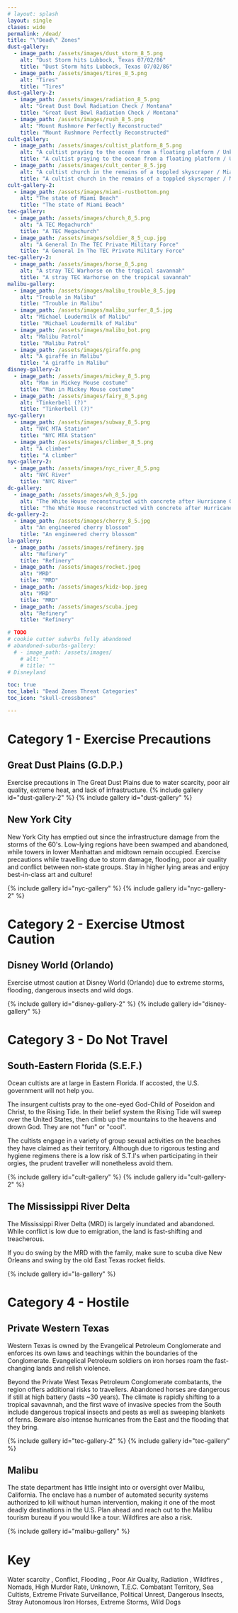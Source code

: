```yaml
---
# layout: splash
layout: single
clases: wide
permalink: /dead/
title: "\"Dead\" Zones"
dust-gallery:
  - image_path: /assets/images/dust_storm_8_5.png
    alt: "Dust Storm hits Lubbock, Texas 07/02/86"
    title: "Dust Storm hits Lubbock, Texas 07/02/86"
  - image_path: /assets/images/tires_8_5.png
    alt: "Tires"
    title: "Tires"
dust-gallery-2:
  - image_path: /assets/images/radiation_8_5.png
    alt: "Great Dust Bowl Radiation Check / Montana"
    title: "Great Dust Bowl Radiation Check / Montana"
  - image_path: /assets/images/rush_8_5.png
    alt: "Mount Rushmore Perfectly Reconstructed"
    title: "Mount Rushmore Perfectly Reconstructed"
cult-gallery:
  - image_path: /assets/images/cultist_platform_8_5.png
    alt: "A cultist praying to the ocean from a floating platform / Unknown"
    title: "A cultist praying to the ocean from a floating platform / Unknown"
  - image_path: /assets/images/cult_center_8_5.jpg
    alt: "A cultist church in the remains of a toppled skyscraper / Miami"
    title: "A cultist church in the remains of a toppled skyscraper / Miami"
cult-gallery-2:
  - image_path: /assets/images/miami-rustbottom.png
    alt: "The state of Miami Beach"
    title: "The state of Miami Beach"
tec-gallery:
  - image_path: /assets/images/church_8_5.png
    alt: "A TEC Megachurch"
    title: "A TEC Megachurch"
  - image_path: /assets/images/soldier_8_5_cup.jpg
    alt: "A General In The TEC Private Military Force"
    title: "A General In The TEC Private Military Force"
tec-gallery-2: 
  - image_path: /assets/images/horse_8_5.png
    alt: "A stray TEC Warhorse on the tropical savannah"
    title: "A stray TEC Warhorse on the tropical savannah"
malibu-gallery:
  - image_path: /assets/images/malibu_trouble_8_5.jpg
    alt: "Trouble in Malibu"
    title: "Trouble in Malibu"
  - image_path: /assets/images/malibu_surfer_8_5.jpg
    alt: "Michael Loudermilk of Malibu"
    title: "Michael Loudermilk of Malibu"
  - image_path: /assets/images/malibu_bot.png
    alt: "Malibu Patrol"
    title: "Malibu Patrol"
  - image_path: /assets/images/giraffe.png
    alt: "A giraffe in Malibu"
    title: "A giraffe in Malibu"
disney-gallery-2:
  - image_path: /assets/images/mickey_8_5.png
    alt: "Man in Mickey Mouse costume"
    title: "Man in Mickey Mouse costume"
  - image_path: /assets/images/fairy_8_5.png
    alt: "Tinkerbell (?)"
    title: "Tinkerbell (?)"
nyc-gallery:
  - image_path: /assets/images/subway_8_5.png
    alt: "NYC MTA Station"
    title: "NYC MTA Station"
  - image_path: /assets/images/climber_8_5.png
    alt: "A climber"
    title: "A climber"
nyc-gallery-2:
  - image_path: /assets/images/nyc_river_8_5.png
    alt: "NYC River"
    title: "NYC River"
dc-gallery:
  - image_path: /assets/images/wh_8_5.jpg
    alt: "The White House reconstructed with concrete after Hurricane Gregory (2067)"
    title: "The White House reconstructed with concrete after Hurricane Gregory (2067)"
dc-gallery-2:
  - image_path: /assets/images/cherry_8_5.jpg
    alt: "An engineered cherry blossom"
    title: "An engineered cherry blossom"
la-gallery:
  - image_path: /assets/images/refinery.jpg
    alt: "Refinery"
    title: "Refinery"
  - image_path: /assets/images/rocket.jpeg
    alt: "MRD"
    title: "MRD"
  - image_path: /assets/images/kidz-bop.jpeg
    alt: "MRD"
    title: "MRD"
  - image_path: /assets/images/scuba.jpeg
    alt: "Refinery"
    title: "Refinery"

# TODO
# cookie cutter suburbs fully abandoned
# abandoned-suburbs-gallery:
  # - image_path: /assets/images/
    # alt: ""
    # title: ""
# Disneyland

toc: true
toc_label: "Dead Zones Threat Categories"
toc_icon: "skull-crossbones"

---
```


# Category 1 - Exercise Precautions
## Great Dust Plains (G.D.P.) <i class="fas fa-tint-slash"></i> <i class="fas fa-smog"></i> <i class="fas fa-temperature-high"></i> <i class="fas fa-phone-slash"></i>
Exercise precautions in The Great Dust Plains due to water scarcity, poor air quality, extreme heat, and lack of infrastructure.
{% include gallery id="dust-gallery-2" %}
{% include gallery id="dust-gallery" %}

## New York City <i class="fas fa-cloud-showers-heavy"></i> <i class="fas fa-water"></i> <i class="fas fa-smog"></i> <i class="fas fa-bomb"></i> 
New York City has emptied out since the infrastructure damage from the storms of the 60's. Low-lying regions have been swamped and abandoned, while towers in lower Manhattan and midtown remain occupied. Exercise precautions while travelling due to storm damage, flooding, poor air quality and conflict between non-state groups. Stay in higher lying areas and enjoy best-in-class art and culture!

{% include gallery id="nyc-gallery" %}
{% include gallery id="nyc-gallery-2" %}

<!-- ## Washington D.C.  -->

<!-- {% include gallery id="dc-gallery" %} -->
<!-- {% include gallery id="dc-gallery-2" %} -->

# Category 2 - Exercise Utmost Caution

## Disney World (Orlando) <i class="fas fa-cloud-showers-heavy"></i>  <i class="fas fa-water"></i> <i class="fas fa-spider"></i> <i class="fas fa-dog"></i>

Exercise utmost caution at Disney World (Orlando) due to extreme storms, flooding, dangerous insects and wild dogs.

{% include gallery id="disney-gallery-2" %}
{% include gallery id="disney-gallery" %}

# Category 3 - Do Not Travel


## South-Eastern Florida (S.E.F.) <i class="fas fa-pray"></i> <i class="fas fa-cloud-showers-heavy"></i> <i class="fas fa-water"></i> 

Ocean cultists are at large in Eastern Florida. If accosted, the U.S. government will not help you.

The insurgent cultists pray to the one-eyed God-Child of Poseidon and Christ, to the Rising Tide. In their belief system the Rising Tide will sweep over the United States, then climb up the mountains to the heavens and drown God. They are not "fun" or "cool".

The cultists engage in a variety of group sexual activities on the beaches they have claimed as their territory. Although due to rigorous testing and hygiene regimens there is a low risk of S.T.I's when participating in their orgies, the prudent traveller will nonetheless avoid them.

{% include gallery id="cult-gallery" %}
{% include gallery id="cult-gallery-2" %}

## The Mississippi River Delta <i class="fas fa-cloud-showers-heavy"></i> <i class="fas fa-water"></i> 

The Mississippi River Delta (MRD) is largely inundated and abandoned. While conflict is low due to emigration, the land is fast-shifting and treacherous.

If you do swing by the MRD with the family, make sure to scuba dive New Orleans and swing by the old East Texas rocket fields.

{% include gallery id="la-gallery" %}
<!-- {% include gallery id="la-gallery-2" %} -->



# Category 4 - Hostile

## Private Western Texas <i class="fas fa-hat-cowboy"></i> <i class="fas fa-bomb"></i> <i class="fas fa-horse"></i> <i class="fas fa-spider"></i> <i class="fas fa-cloud-showers-heavy"></i>

Western Texas is owned by the Evangelical Petroleum Conglomerate and enforces its own laws and teachings within the boundaries of the Conglomerate. Evangelical Petroleum soldiers on iron horses roam the fast-changing lands and relish violence. 

Beyond the Private West Texas Petroleum Conglomerate combatants, the region offers additional risks to travellers. Abandoned horses are dangerous if still at high battery (lasts ~30 years). The climate is rapidly shifting to a tropical savavnnah, and the first wave of invasive species from the South include dangerous tropical insects and pests as well as sweeping blankets of ferns. Beware also intense hurricanes from the East and the flooding that they bring.

{% include gallery id="tec-gallery-2" %}
{% include gallery id="tec-gallery" %}

## Malibu <i class="fas fa-fire"></i> <i class="fas fa-low-vision"></i> 

The state department has little insight into or oversight over Malibu, California. The enclave has a number of automated security systems authorized to kill without human intervention, making it one of the most deadly destinations in the U.S. Plan ahead and reach out to the Malibu tourism bureau if you would like a tour. Wildfires are also a risk.

{% include gallery id="malibu-gallery" %}

# Key
<i class="fas fa-tint-slash"></i> Water scarcity , 
<i class="fas fa-bomb"></i> Conflict, 
<i class="fas fa-water"></i> Flooding , 
<i class="fas fa-smog"></i> Poor Air Quality, 
<i class="fas fa-radiation-alt"></i> Radiation , 
<i class="fas fa-fire"></i> Wildfires , 
<i class="fas fa-campground"></i> Nomads, 
<i class="fas fa-skull-crossbones"></i> High Murder Rate, 
<i class="fas fa-low-vision"></i> Unknown, 
<i class="fas fa-hat-cowboy"></i> T.E.C. Combatant Territory, 
<i class="fas fa-pray"></i> Sea Cultists, 
<i class="fas fa-eye"></i> Extreme Private Surveillance, 
<i class="fas fa-dumpster-fire"></i> Political Unrest, 
<i class="fas fa-spider"></i> Dangerous Insects, 
<i class="fas fa-horse"></i> Stray Autonomous Iron Horses, 
<i class="fas fa-cloud-showers-heavy"></i> Extreme Storms, 
<i class="fas fa-dog"></i> Wild Dogs